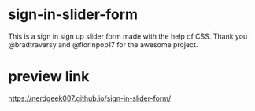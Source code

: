 # sign-in-slider-form
This is a sign in sign up slider form made with the help of CSS. Thank you @bradtraversy and @florinpop17 for the awesome project.

# preview link
https://nerdgeek007.github.io/sign-in-slider-form/
